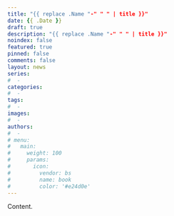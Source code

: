 ```yaml
---
title: "{{ replace .Name "-" " " | title }}"
date: {{ .Date }}
draft: true
description: "{{ replace .Name "-" " " | title }}"
noindex: false
featured: true
pinned: false
comments: false
layout: news
series:
#  - 
categories:
#  - 
tags:
#  - 
images:
#  - 
authors:
#  -
# menu:
#   main:
#     weight: 100
#     params:
#       icon:
#         vendor: bs
#         name: book
#         color: '#e24d0e'
---
```


Content.
